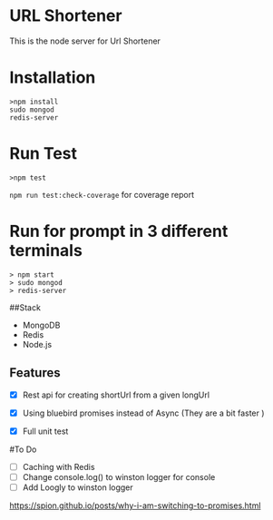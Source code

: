 

# URL Shortener

This is the node server for Url Shortener

# Installation
```
>npm install
sudo mongod
redis-server
```

# Run Test
```
>npm test
```
`npm run test:check-coverage` for coverage report

# Run for prompt in 3 different terminals 
```
> npm start
> sudo mongod
> redis-server
```

##Stack

* MongoDB
* Redis
* Node.js

## Features

- [x] Rest api for creating shortUrl from a given longUrl
- [x] Using bluebird promises instead of Async (They are a bit faster )
- [x] Full unit test


#To Do
- [ ] Caching with Redis
- [ ] Change console.log() to winston logger for console
- [ ] Add Loogly to winston logger

https://spion.github.io/posts/why-i-am-switching-to-promises.html
